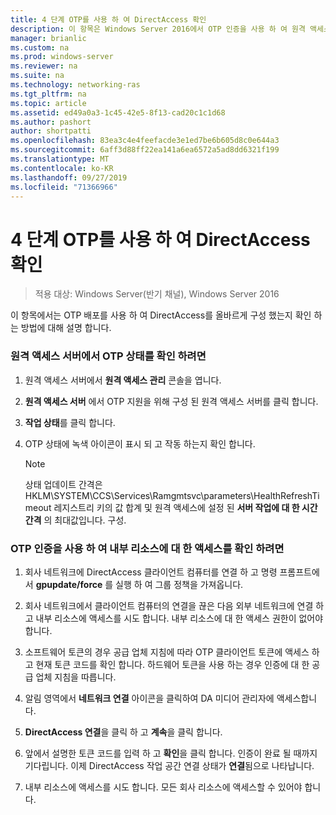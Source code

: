```yaml
---
title: 4 단계 OTP를 사용 하 여 DirectAccess 확인
description: 이 항목은 Windows Server 2016에서 OTP 인증을 사용 하 여 원격 액세스 배포 가이드의 일부입니다.
manager: brianlic
ms.custom: na
ms.prod: windows-server
ms.reviewer: na
ms.suite: na
ms.technology: networking-ras
ms.tgt_pltfrm: na
ms.topic: article
ms.assetid: ed49a0a3-1c45-42e5-8f13-cad20c1c1d68
ms.author: pashort
author: shortpatti
ms.openlocfilehash: 83ea3c4e4feefacde3e1ed7be6b605d8c0e644a3
ms.sourcegitcommit: 6aff3d88ff22ea141a6ea6572a5ad8dd6321f199
ms.translationtype: MT
ms.contentlocale: ko-KR
ms.lasthandoff: 09/27/2019
ms.locfileid: "71366966"
---
```

# <a name="step-4-verify-directaccess-with-otp"></a>4 단계 OTP를 사용 하 여 DirectAccess 확인

>적용 대상: Windows Server(반기 채널), Windows Server 2016

이 항목에서는 OTP 배포를 사용 하 여 DirectAccess를 올바르게 구성 했는지 확인 하는 방법에 대해 설명 합니다.
  
### <a name="to-verify-otp-health-on-the-remote-access-server"></a>원격 액세스 서버에서 OTP 상태를 확인 하려면

1. 원격 액세스 서버에서 **원격 액세스 관리** 콘솔을 엽니다.  

2. **원격 액세스 서버** 에서 OTP 지원을 위해 구성 된 원격 액세스 서버를 클릭 합니다.  

3. **작업 상태**를 클릭 합니다.  

4. OTP 상태에 녹색 아이콘이 표시 되 고 작동 하는지 확인 합니다.  
  
    > [!NOTE]  
    > 상태 업데이트 간격은 HKLM\SYSTEM\CCS\Services\Ramgmtsvc\parameters\HealthRefreshTimeout 레지스트리 키의 값 합계 및 원격 액세스에 설정 된 **서버 작업에 대 한 시간 간격** 의 최대값입니다. 구성.  
  
### <a name="to-verify-access-to-internal-resources-using-otp-authentication"></a>OTP 인증을 사용 하 여 내부 리소스에 대 한 액세스를 확인 하려면  
  
1.  회사 네트워크에 DirectAccess 클라이언트 컴퓨터를 연결 하 고 명령 프롬프트에서 **gpupdate/force** 를 실행 하 여 그룹 정책을 가져옵니다.  
  
2.  회사 네트워크에서 클라이언트 컴퓨터의 연결을 끊은 다음 외부 네트워크에 연결 하 고 내부 리소스에 액세스를 시도 합니다. 내부 리소스에 대 한 액세스 권한이 없어야 합니다.  
  
3.  소프트웨어 토큰의 경우 공급 업체 지침에 따라 OTP 클라이언트 토큰에 액세스 하 고 현재 토큰 코드를 확인 합니다. 하드웨어 토큰을 사용 하는 경우 인증에 대 한 공급 업체 지침을 따릅니다.  
  
4.  알림 영역에서 **네트워크 연결** 아이콘을 클릭하여 DA 미디어 관리자에 액세스합니다.  
  
5.  **DirectAccess 연결**을 클릭 하 고 **계속**을 클릭 합니다.  
  
6.  앞에서 설명한 토큰 코드를 입력 하 고 **확인**을 클릭 합니다. 인증이 완료 될 때까지 기다립니다. 이제 DirectAccess 작업 공간 연결 상태가 **연결**됨으로 나타납니다.  
  
7.  내부 리소스에 액세스를 시도 합니다. 모든 회사 리소스에 액세스할 수 있어야 합니다.  
  


